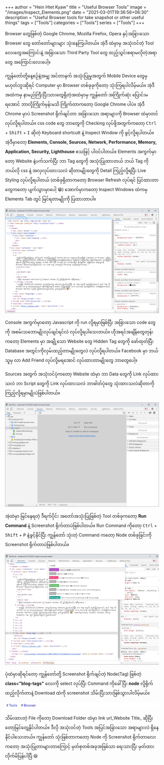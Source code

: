 +++
author = "Hein Htet Kyaw"
title = "Useful Browser Tools"
image = "/images/Inspect_Elements.png"
date = "2021-03-01T19:36:56+06:30"
description = "Useful Browser tools for take snapshot or other useful things"
tags = ["Tools"]
categories = ["Tools"]
series = ["Tools"]
+++

Browser တွေဖြစ်တဲ့ Google Chrome, Mozilla Firefox, Opera နှင့်အခြားသော Browser တွေ တော်တော်များများ သုံးနေကြပါတယ်။ အဲ့ဒီ ထဲမှာမှ အသုံးဝင်တဲ့ Tool လေးတွေအကြောင်းနဲ့ အခြားသော Third Party Tool တွေ ထည့်သွင်းစရာမလိုတဲ့အရာတွေ အကြောင်းလေးပေါ့။

<!--more-->

ကျွန်တော်တို့နေ့စဉ်နဲ့အမျှ အင်တာနက် အသုံးပြုမှုအတွက် Mobile Device တွေမှမဟုတ်ဘူးဆိုရင် Computer မှာ Browser တစ်ခုခုကိုတော့ သုံးကြရပါလိမ့်မယ်။ အဲ့ဒီအထဲကမှ နာမည်ကြီးပြီးသားတွေရှိတဲ့အထဲမှာမှ ကျွန်တော် အကြိုက်ဆုံး ပြောင်းမရအောင် ဘာလို့ကြိုက်မှန်းမသိ ကြိုက်တာကတော့ Google Chrome ပါပဲ။ အဲ့ဒီ Chrome မှာပဲ Screenshot ရိုက်ချင်တာ အခြားသော အရာများကို Browser ထဲမှာတင်လုပ်လို့ရပါတယ်။ css code တွေ ဘာတွေကို Checking လုပ်ဖို့အတွက်ကတော့ <kbd>Ctrl</kbd> + <kbd>Shift</kbd> + <kbd>I</kbd> ဆိုတဲ့ Keyboard shortcutt နဲ့ Inspect Window ကို ဖွင့်လို့ရပါတယ်။ အဲ့ဒီမှာတော့ **Elements, Console, Sources, Network, Performance, Memory, Application, Security, Lighthouse** စသဖြင့် ပါဝင်ပါတယ်။ Elements အကွက်မှာတော့ Website နဲ့ပက်သက်ပြီး ဘာ Tag တွေကို အသုံးပြုထားတယ် ဘယ် Tag ကို ဘယ်လို css နဲ့ အလှလုပ်ထားသလဲ ဆိုတာမျိုးတွေကို Detail ကြည့်လို့ရပြီး Live Styling လုပ်လို့ရပါတယ် (တစ်ခုရှိတာကတော့ Browser Refresh လုပ်ရင် ပြင်ထားတာတွေကတော့ ပျက်သွားမှာပေါ့ 😁) အောက်မှာကတော့ Inspect Windows ထဲကမှ Elements Tab တွင် မြင်ရတာမျိုးကို ပြထားတာပါ။

![Inspect Elements](/images/Inspect_Elements.png)

Console အကွက်မှာတော့ Javascript ကို run လို့ရမှာဖြစ်ပြီး အခြားသော code တွေကို အစမ်းသဘောမျိုးလုပ်ချင်ရင်လဲ လုပ်လို့ရပါသေးတယ်။ ဟိုအရင်အချိန်တွေတုန်းကတော့ Elements မှာ အချို့သော Website တွေ Hidden Tag တွေကို ဖော်ထုတ်ပြီး Database အတွင်းကိုလှမ်းထည့်တာမျိုးတွေလဲ လုပ်လို့ရပါတယ်။ Facebook မှာ ဘယ်သူမှ လာ Add Friend လုပ်လို့မရအောင် လုပ်ထားတာမျိုးတွေ ဘာတွေပေါ့။

Sources အတွက် အသုံးဝင်ပုံကတော့ Website ထဲမှာ ဘာ Data တွေကို Link လုပ်ထားသလဲ ဘာ Script တွေကို Link လုပ်ထားသလဲ ဘာဓါတ်ပုံတွေ သုံးထားသလဲဆိုတာကို ကြည့်လို့ရမှာမျိုးပဲဖြစ်ပါတယ်။

![Inspect Sources](/images/Inspect_Sources.png)

အဲ့ထဲမှာ မြင်နေရတဲ့ ဒီရက်ပိုင်း အတော်အသုံးပြုဖြစ်တဲ့ Tool တစ်ခုကတော့ **Run Command** နဲ့ Screenshot ရိုက်တာပဲဖြစ်ပါတယ်။ Run Command ကိုတော့ <kbd>Ctrl</kbd> + <kbd>Shift</kbd> + <kbd>P</kbd> နဲ့ဖွင့်နိုင်ပြီး ကျွန်တော် သုံးတဲ့ Command ကတော့ Node တစ်ခုခြင်းကို Screenshot ရိုက်တာပဲဖြစ်ပါတယ်။

![Inspect Node Command](/images/Inspect_Node-cmd.png)

ပုံထဲမှာဆိုရင်တော့ ကျွန်တော်တို့ Screenshot ရိုက်ချင်တဲ့ Node(Tag) ဖြစ်တဲ့ **class="blog-tags"** လေးကို select လုပ်ပြီး Command ကိုခေါ်ပြီး **node** လို့ရိုက်ထည့်လိုက်တာနဲ့ Download ထဲကို screenshot သိမ်းပြီးသားဖြစ်သွားပါလိမ့်မယ်။

![Screenshot](/images/localhost_1313_2021_useful-browser-tools_.png)

သိမ်းထားတဲ့ File ကိုတော့ Download Folder ထဲမှာ link url_Website Title_ ဆိုပြီးတော့မြင်တွေ့နိုင်ပါတယ်။ ဒီလို အသုံးဝင်တဲ့ Tools အပြင်အခြားသော အရာများလဲ ရှိနေနိုင်ပါသေးတယ်။ ကျွန်တော် သုံးဖြစ်တာကတော့ Node ကို Screenshot ရိုက်တာလေးကတော့ အသုံးပြုတာများတာကြောင့် မှတ်စုတစ်အခုအဖြစ်သာ ရေးသားပြီး မှတ်ထားလိုက်မိပြန်ပါပြီ 😆
